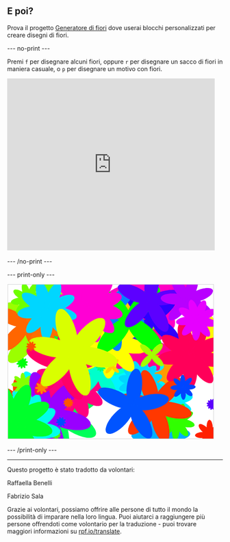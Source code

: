 ## E poi?

Prova il progetto [Generatore di fiori](https://projects.raspberrypi.org/it-IT/projects/flower-generator?utm_source=pathway&utm_medium=whatnext&utm_campaign=projects) dove userai blocchi personalizzati per creare disegni di fiori.

--- no-print ---

Premi `f` per disegnare alcuni fiori, oppure `r` per disegnare un sacco di fiori in maniera casuale, o `p` per disegnare un motivo con fiori.

<div class="scratch-preview">
  <iframe allowtransparency="true" width="485" height="402" src="https://scratch.mit.edu/projects/embed/253355932/?autostart=false" frameborder="0" scrolling="no"></iframe>
</div>

--- /no-print ---

--- print-only ---

![fiori in modo casuale](images/flower-random.png)

--- /print-only ---


***
Questo progetto è stato tradotto da volontari:

Raffaella Benelli

Fabrizio Sala

Grazie ai volontari, possiamo offrire alle persone di tutto il mondo la possibilità di imparare nella loro lingua. Puoi aiutarci a raggiungere più persone offrendoti come volontario per la traduzione - puoi trovare maggiori informazioni su [rpf.io/translate](https://rpf.io/translate).